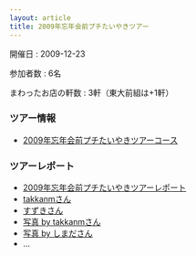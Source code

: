 ```yaml
---
layout: article
title: 2009年忘年会前プチたいやきツアー
---
```


開催日
: 2009-12-23

参加者数
: 6名

まわったお店の軒数
: 3軒（東大前組は+1軒）

### ツアー情報

  * [2009年忘年会前プチたいやきツアーコース](/qwik/74.html)

### ツアーレポート

  * [2009年忘年会前プチたいやきツアーレポート](/qwik/78.html)
  * [takkanmさん](http://d.hatena.ne.jp/takkan_m/20091223/1261583994)
  * [すずきさん](http://adzuki34.blogspot.com/2009/12/blog-post_25.html)
  * [写真 by takkanmさん](http://www.flickr.com/photos/takkanm/sets/72157622937337691/)
  * [写真 by しまださん](http://www.flickr.com/photos/snoozer/sets/72157623062635726/)
  * ...
